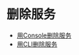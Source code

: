 

# 删除服务

* [用Console删除服务](uai-inference/use/delete/console)
* [用CLI删除服务](uai-inference/use/delete/cmd)

